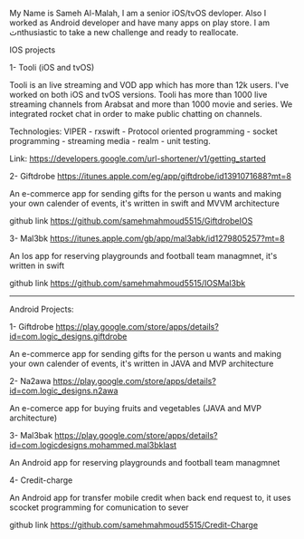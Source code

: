 
My Name is Sameh Al-Malah, I am a senior iOS/tvOS devloper. Also I worked as Android developer and have many apps on play store.
I am ثnthusiastic to take a new challenge and ready to reallocate. 

IOS projects 

1- Tooli (iOS and tvOS)

Tooli is an live streaming and VOD app which has more than 12k users. I've worked on both iOS and tvOS versions.
Tooli has more than 1000 live streaming channels from Arabsat and more than 1000 movie and series.
We integrated rocket chat in order to make public chatting on channels.

Technologies: 
VIPER - rxswift - Protocol oriented programming - socket programming - streaming media - realm - unit testing.

Link: https://developers.google.com/url-shortener/v1/getting_started


2- Giftdrobe https://itunes.apple.com/eg/app/giftdrobe/id1391071688?mt=8

 An e-commerce app for sending gifts for the person u wants and making your own calender of events, it's written in swift and MVVM architecture



github link https://github.com/samehmahmoud5515/GiftdrobeIOS

3- Mal3bk https://itunes.apple.com/gb/app/mal3abk/id1279805257?mt=8

 An Ios app for reserving playgrounds and football team managmnet, it's written in swift 
 
 github link https://github.com/samehmahmoud5515/IOSMal3bk
 
-----------------------------------------------------------------------------------------------------------------------------------

Android Projects:

1- Giftdrobe https://play.google.com/store/apps/details?id=com.logic_designs.giftdrobe

 An e-commerce app for sending gifts for the person u wants and making your own calender of events, it's written in JAVA and MVP architecture
 
2- Na2awa https://play.google.com/store/apps/details?id=com.logic_designs.n2awa
 
An e-comerce app for buying fruits and vegetables (JAVA and MVP architecture)

3- Mal3bak  https://play.google.com/store/apps/details?id=com.logicdesigns.mohammed.mal3bklast

 An Android app for reserving playgrounds and football team managmnet
 
 4- Credit-charge 
 
 An Android app for transfer mobile credit when back end request to, it uses scocket programming for comunication to sever 
 
 github link https://github.com/samehmahmoud5515/Credit-Charge
